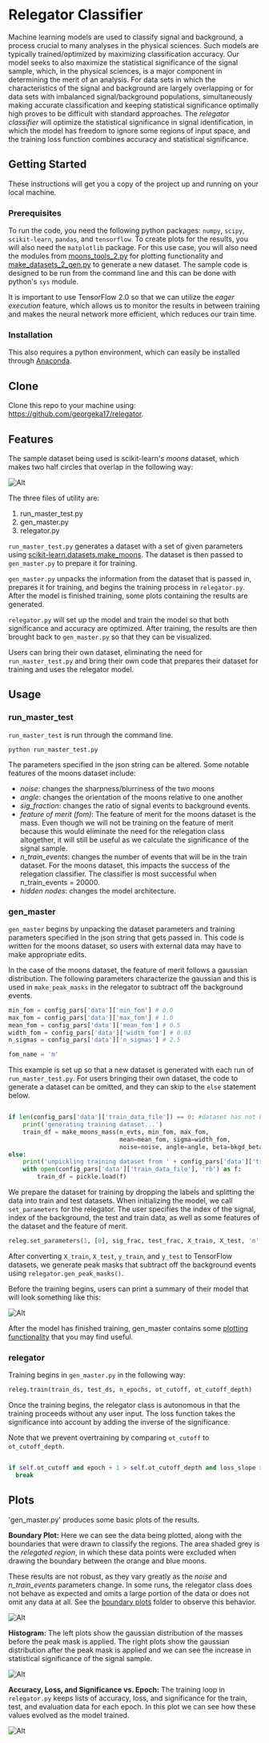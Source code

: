 # Relegator Classifier

Machine learning models are used to classify signal and background, a process crucial to many analyses in the physical sciences. Such models are typically trained/optimized by maximizing classification accuracy. Our model seeks to also maximize the statistical significance of the signal sample, which, in the physical sciences, is a major component in determining the merit of an analysis. For data sets in which the characteristics of the signal and background are largely overlapping or for data sets with imbalanced signal/background populations, simultaneously making accurate classification and keeping statistical significance optimally high proves to be difficult with standard approaches. The *relegator classifier* will optimize the statistical significance in signal identification, in which the model has freedom to ignore some regions of input space, and the training loss function combines accuracy and statistical significance.

## Getting Started

These instructions will get you a copy of the project up and running on your local machine.

### Prerequisites
To run the code, you need the following python packages: `numpy`, `scipy`, `scikit-learn`, `pandas`, and `tensorflow`. To create plots for the results, you will also need the `matplotlib` package. For this use case, you will also need the modules from [moons_tools_2.py](https://github.com/georgeka17/relegator/blob/master/moons_tools_2.py) for plotting functionality and [make_datasets_2_gen.py](https://github.com/georgeka17/relegator/blob/master/make_datasets_2_gen.py) to generate a new dataset. The sample code is designed to be run from the command line and this can be done with python's `sys` module. 

It is important to use TensorFlow 2.0 so that we can utilize the *eager execution* feature, which allows us to monitor the results in between training and makes the neural network more efficient, which reduces our train time. 

### Installation

This also requires a python environment, which can easily be installed through [Anaconda](https://www.continuum.io/downloads).

## Clone

Clone this repo to your machine using: https://github.com/georgeka17/relegator.

## Features

The sample dataset being used is scikit-learn's *moons* dataset, which makes two half circles that overlap in the following way:

![Alt](/moons_example.png "Moons_Data")

The three files of utility are:
1. run_master_test.py
2. gen_master.py
3. relegator.py

`run_master_test.py` generates a dataset with a set of given parameters using [scikit-learn.datasets.make_moons](https://scikit-learn.org/stable/modules/generated/sklearn.datasets.make_moons.html). The dataset is then passed to `gen_master.py` to prepare it for training.

`gen_master.py` unpacks the information from the dataset that is passed in, prepares it for training, and begins the training process in `relegator.py`. After the model is finished training, some plots containing the results are generated.

`relegator.py` will set up the model and train the model so that both significance and accuracy are optimized. After training, the results are then brought back to `gen_master.py` so that they can be visualized.

Users can bring their own dataset, eliminating the need for `run_master_test.py` and bring their own code that prepares their dataset for training and uses the relegator model.

## Usage
### run_master_test

`run_master_test` is run through the command line. 

```
python run_master_test.py
```
The parameters specified in the json string can be altered. Some notable features of the moons dataset include:
- *noise*: changes the sharpness/blurriness of the two moons
- *angle*: changes the orientation of the moons relative to one another
- *sig_fraction*: changes the ratio of signal events to background events.
- *feature of merit (fom)*: The feature of merit for the moons dataset is the mass. Even though we will not be training on the feature of merit because this would eliminate the need for the relegation class altogether, it will still be useful as we calculate the significance of the signal sample. 
- *n_train_events*: changes the number of events that will be in the train dataset. For the moons dataset, this impacts the success of the relegation classifier. The classifier is most successful when n_train_events = 20000. 
- *hidden nodes*: changes the model architecture. 

### gen_master

`gen_master` begins by unpacking the dataset parameters and training parameters specified in the json string that gets passed in. This code is written for the moons dataset, so users with external data may have to make appropriate edits.

In the case of the moons dataset, the feature of merit follows a gaussian distribution. The following parameters characterize the gaussian and this is used in `make_peak_masks` in the relegator to subtract off the background events. 
``` python
min_fom = config_pars['data']['min_fom'] # 0.0
max_fom = config_pars['data']['max_fom'] # 1.0
mean_fom = config_pars['data']['mean_fom'] # 0.5
width_fom = config_pars['data']['width_fom'] # 0.03
n_sigmas = config_pars['data']['n_sigmas'] # 2.5

fom_name = 'm'

```
This example is set up so that a new dataset is generated with each run of `run_master_test.py`. For users bringing their own dataset, the code to generate a dataset can be omitted, and they can skip to the `else` statement below.

```python

if len(config_pars['data']['train_data_file']) == 0: #dataset has not been generated yet
    print('generating training dataset...')
    train_df = make_moons_mass(n_evts, min_fom, max_fom,
                               mean=mean_fom, sigma=width_fom,
                               noise=noise, angle=angle, beta=bkgd_beta)
else:
    print('unpickling training dataset from ' + config_pars['data']['train_data_file'])
    with open(config_pars['data']['train_data_file'], 'rb') as f:
        train_df = pickle.load(f)
```
We prepare the dataset for training by dropping the labels and splitting the data into train and test datasets. When initializing the model, we call `set_parameters` for the relegator. The user specifies the index of the signal, index of the background, the test and train data, as well as some features of the dataset and the feature of merit.  

``` python
releg.set_parameters(1, [0], sig_frac, test_frac, X_train, X_test, 'm', False, mean_fom, width_fom)

```
After converting `X_train`, `X_test`, `y_train`, and `y_test` to TensorFlow datasets, we generate peak masks that subtract off the background events using `relegator.gen_peak_masks()`.

Before the training begins, users can print a summary of their model that will look something like this:

![Alt](/summary.png "Summary")

After the model has finished training, gen_master contains some [plotting functionality](#plots) that you may find useful.

### relegator

Training begins in `gen_master.py` in the following way:
```python
releg.train(train_ds, test_ds, n_epochs, ot_cutoff, ot_cutoff_depth)
```
Once the training begins, the relegator class is autonomous in that the training proceeds without any user input. The loss function takes the significance into account by adding the inverse of the significance.

Note that we prevent overtraining by comparing `ot_cutoff` to `ot_cutoff_depth`.
```python 

if self.ot_cutoff and epoch + 1 > self.ot_cutoff_depth and loss_slope >= 0:
  break
```

## Plots

'gen_master.py' produces some basic plots of the results.

**Boundary Plot:** Here we can see the data being plotted, along with the boundaries that were drawn to classify the regions. The area shaded grey is the *relegated region*, in which these data points were excluded when drawing the boundary between the orange and blue moons. 

These results are not robust, as they vary greatly as the *noise* and *n_train_events* parameters change. In some runs, the relegator class does not behave as expected and omits a large portion of the data or does not omit any data at all. See the [boundary plots](https://github.com/georgeka17/relegator/tree/master/boundary_plots) folder to observe this behavior.

![Alt](/noise_0.2_n_train_25000_run3.png "Boundary_Plot")

**Histogram:** The left plots show the gaussian distribution of the masses before the peak mask is applied. The right plots show the gaussian distribution after the peak mask is applied and we can see the increase in statistical significance of the signal sample.

![Alt](/masses_hist_successful.png "Masses_Histogram")

**Accuracy, Loss, and Significance vs. Epoch:** The training loop in `relegator.py` keeps lists of accuracy, loss, and significance for the train, test, and evaluation data for each epoch. In this plot we can see how these values evolved as the model trained.

![Alt](/stats_v_epoch.png "Stats")
